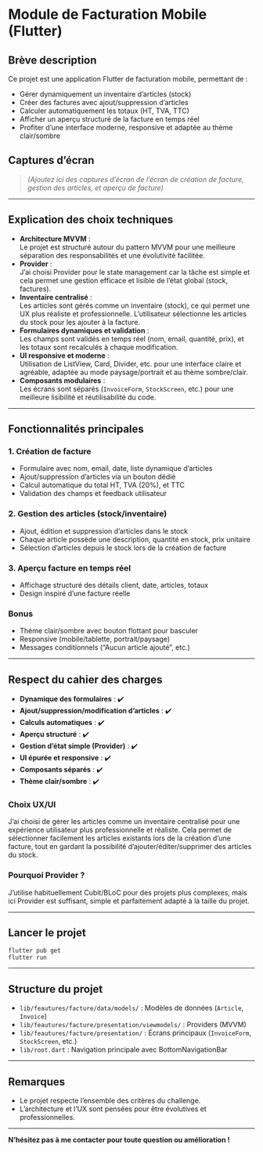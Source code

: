 # Module de Facturation Mobile (Flutter)

## Brève description

Ce projet est une application Flutter de facturation mobile, permettant de :
- Gérer dynamiquement un inventaire d’articles (stock)
- Créer des factures avec ajout/suppression d’articles
- Calculer automatiquement les totaux (HT, TVA, TTC)
- Afficher un aperçu structuré de la facture en temps réel
- Profiter d’une interface moderne, responsive et adaptée au thème clair/sombre

## Captures d’écran

> *(Ajoutez ici des captures d’écran de l’écran de création de facture, gestion des articles, et aperçu de facture)*

---

## Explication des choix techniques

- **Architecture MVVM** :  
  Le projet est structuré autour du pattern MVVM pour une meilleure séparation des responsabilités et une évolutivité facilitée.
- **Provider** :  
  J’ai choisi Provider pour le state management car la tâche est simple et cela permet une gestion efficace et lisible de l’état global (stock, factures).
- **Inventaire centralisé** :  
  Les articles sont gérés comme un inventaire (stock), ce qui permet une UX plus réaliste et professionnelle. L’utilisateur sélectionne les articles du stock pour les ajouter à la facture.
- **Formulaires dynamiques et validation** :  
  Les champs sont validés en temps réel (nom, email, quantité, prix), et les totaux sont recalculés à chaque modification.
- **UI responsive et moderne** :  
  Utilisation de ListView, Card, Divider, etc. pour une interface claire et agréable, adaptée au mode paysage/portrait et au thème sombre/clair.
- **Composants modulaires** :  
  Les écrans sont séparés (`InvoiceForm`, `StockScreen`, etc.) pour une meilleure lisibilité et réutilisabilité du code.

---

## Fonctionnalités principales

### 1. Création de facture
- Formulaire avec nom, email, date, liste dynamique d’articles
- Ajout/suppression d’articles via un bouton dédié
- Calcul automatique du total HT, TVA (20%), et TTC
- Validation des champs et feedback utilisateur

### 2. Gestion des articles (stock/inventaire)
- Ajout, édition et suppression d’articles dans le stock
- Chaque article possède une description, quantité en stock, prix unitaire
- Sélection d’articles depuis le stock lors de la création de facture

### 3. Aperçu facture en temps réel
- Affichage structuré des détails client, date, articles, totaux
- Design inspiré d’une facture réelle

### Bonus
- Thème clair/sombre avec bouton flottant pour basculer
- Responsive (mobile/tablette, portrait/paysage)
- Messages conditionnels (“Aucun article ajouté”, etc.)

---

## Respect du cahier des charges

- **Dynamique des formulaires** : ✔️
- **Ajout/suppression/modification d’articles** : ✔️
- **Calculs automatiques** : ✔️
- **Aperçu structuré** : ✔️
- **Gestion d’état simple (Provider)** : ✔️
- **UI épurée et responsive** : ✔️
- **Composants séparés** : ✔️
- **Thème clair/sombre** : ✔️

### Choix UX/UI
J’ai choisi de gérer les articles comme un inventaire centralisé pour une expérience utilisateur plus professionnelle et réaliste. Cela permet de sélectionner facilement les articles existants lors de la création d’une facture, tout en gardant la possibilité d’ajouter/éditer/supprimer des articles du stock.

### Pourquoi Provider ?
J’utilise habituellement Cubit/BLoC pour des projets plus complexes, mais ici Provider est suffisant, simple et parfaitement adapté à la taille du projet.

---

## Lancer le projet

```
flutter pub get
flutter run
```

---

## Structure du projet

- `lib/feautures/facture/data/models/` : Modèles de données (`Article`, `Invoice`)
- `lib/feautures/facture/presentation/viewmodels/` : Providers (MVVM)
- `lib/feautures/facture/presentation/` : Écrans principaux (`InvoiceForm`, `StockScreen`, etc.)
- `lib/root.dart` : Navigation principale avec BottomNavigationBar

---

## Remarques

- Le projet respecte l’ensemble des critères du challenge.
- L’architecture et l’UX sont pensées pour être évolutives et professionnelles.


---

**N’hésitez pas à me contacter pour toute question ou amélioration !**
